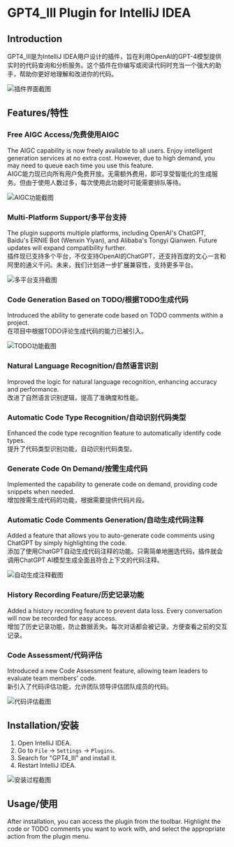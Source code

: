 # GPT4_lll Plugin for IntelliJ IDEA

## Introduction
GPT4_lll是为IntelliJ IDEA用户设计的插件，旨在利用OpenAI的GPT-4模型提供实时的代码查询和分析服务。这个插件在你编写或阅读代码时充当一个强大的助手，帮助你更好地理解和改进你的代码。

![插件界面截图](https://dev-vroom-1311485584.cos.ap-beijing.myqcloud.com/7f3f8611-6fca-499a-a9c9-673cb2e3aae1)  <!-- 插入插件界面的截图 -->

## Features/特性

### Free AIGC Access/免费使用AIGC
The AIGC capability is now freely available to all users. Enjoy intelligent generation services at no extra cost. However, due to high demand, you may need to queue each time you use this feature.  
AIGC能力现已向所有用户免费开放。无需额外费用，即可享受智能化的生成服务。但由于使用人数过多，每次使用此功能时可能需要排队等待。

![AIGC功能截图](https://dev-vroom-1311485584.cos.ap-beijing.myqcloud.com/1cafa320-6f3b-4b0f-bfbb-db586a92fa3b)  <!-- 插入AIGC功能的截图 -->

### Multi-Platform Support/多平台支持
The plugin supports multiple platforms, including OpenAI's ChatGPT, Baidu's ERNIE Bot (Wenxin Yiyan), and Alibaba's Tongyi Qianwen. Future updates will expand compatibility further.  
插件现已支持多个平台，不仅支持OpenAI的ChatGPT，还支持百度的文心一言和阿里的通义千问。未来，我们计划进一步扩展兼容性，支持更多平台。

![多平台支持截图](https://dev-vroom-1311485584.cos.ap-beijing.myqcloud.com/5deb8ff8-0d79-487c-baee-27c70c7a0ed1)  <!-- 插入多平台支持的截图 -->

### Code Generation Based on TODO/根据TODO生成代码
Introduced the ability to generate code based on TODO comments within a project.  
在项目中根据TODO评论生成代码的能力已被引入。

![TODO功能截图](截图.png) 

### Natural Language Recognition/自然语言识别
Improved the logic for natural language recognition, enhancing accuracy and performance.  
改进了自然语言识别逻辑，提高了准确度和性能。

### Automatic Code Type Recognition/自动识别代码类型
Enhanced the code type recognition feature to automatically identify code types.  
提升了代码类型识别功能，自动识别代码类型。

### Generate Code On Demand/按需生成代码
Implemented the capability to generate code on demand, providing code snippets when needed.  
增加按需生成代码的功能，根据需要提供代码片段。

### Automatic Code Comments Generation/自动生成代码注释
Added a feature that allows you to auto-generate code comments using ChatGPT by simply highlighting the code.  
添加了使用ChatGPT自动生成代码注释的功能。只需简单地圈选代码，插件就会调用ChatGPT AI模型生成全面且符合上下文的代码注释。

![自动生成注释截图](截图.png)  <!-- 插入自动生成注释的截图 -->

### History Recording Feature/历史记录功能
Added a history recording feature to prevent data loss. Every conversation will now be recorded for easy access.  
增加了历史记录功能，防止数据丢失。每次对话都会被记录，方便查看之前的交互记录。

### Code Assessment/代码评估
Introduced a new Code Assessment feature, allowing team leaders to evaluate team members' code.  
新引入了代码评估功能，允许团队领导评估团队成员的代码。

![代码评估截图](截图.png)  <!-- 插入代码评估的截图 -->

## Installation/安装
1. Open IntelliJ IDEA.
2. Go to `File` -> `Settings` -> `Plugins`.
3. Search for "GPT4_lll" and install it.
4. Restart IntelliJ IDEA.

![安装过程截图](https://dev-vroom-1311485584.cos.ap-beijing.myqcloud.com/cd5c3e21-d8b9-485d-8861-931fd729e5d9)  <!-- 插入安装过程的截图 -->

## Usage/使用
After installation, you can access the plugin from the toolbar. Highlight the code or TODO comments you want to work with, and select the appropriate action from the plugin menu.

